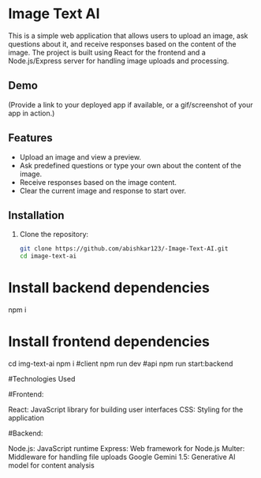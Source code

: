 # Image Text AI

This is a simple web application that allows users to upload an image, ask questions about it, and receive responses based on the content of the image. The project is built using React for the frontend and a Node.js/Express server for handling image uploads and processing.

## Demo

(Provide a link to your deployed app if available, or a gif/screenshot of your app in action.)

## Features

- Upload an image and view a preview.
- Ask predefined questions or type your own about the content of the image.
- Receive responses based on the image content.
- Clear the current image and response to start over.

## Installation

1. Clone the repository:

   ```bash
   git clone https://github.com/abishkar123/-Image-Text-AI.git
   cd image-text-ai


# Install backend dependencies
npm i

# Install frontend dependencies
cd img-text-ai
npm i
#client
npm run dev 
#api 
npm run start:backend

#Technologies Used

#Frontend:

React: JavaScript library for building user interfaces
CSS: Styling for the application

#Backend:

Node.js: JavaScript runtime
Express: Web framework for Node.js
Multer: Middleware for handling file uploads
Google Gemini 1.5: Generative AI model for content analysis